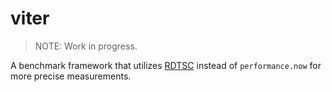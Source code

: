 # viter

> NOTE: Work in progress.

A benchmark framework that utilizes [RDTSC](https://en.wikipedia.org/wiki/Time_Stamp_Counter) instead
of `performance.now` for more precise measurements.
